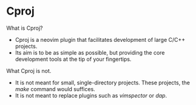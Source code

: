 # Cproj

What is Cproj?
* Cproj is a neovim plugin that facilitates development of large C/C++ projects.
* Its aim is to be as simple as possible, but providing the core development tools at the tip of your fingertips.

What Cproj is not.
* It is not meant for small, single-directory projects. These projects, the *make* command would suffices.
* It is not meant to replace plugins such as *vimspector* or *dap*.
